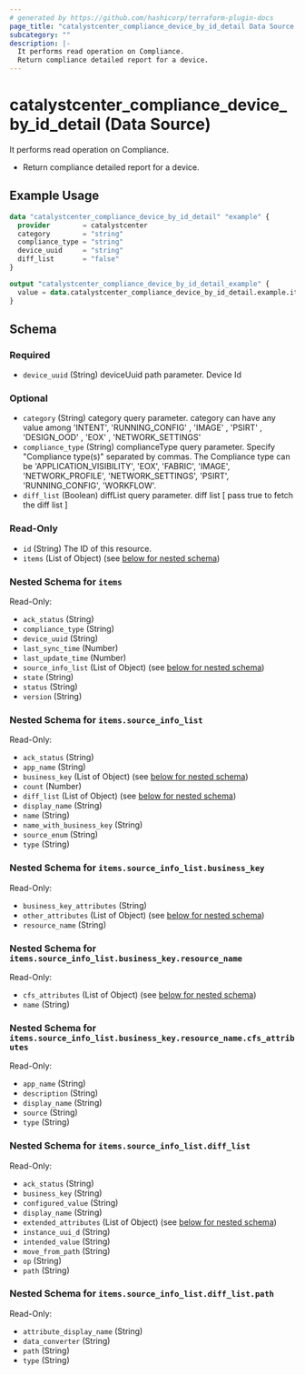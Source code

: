 ```yaml
---
# generated by https://github.com/hashicorp/terraform-plugin-docs
page_title: "catalystcenter_compliance_device_by_id_detail Data Source - terraform-provider-catalystcenter"
subcategory: ""
description: |-
  It performs read operation on Compliance.
  Return compliance detailed report for a device.
---
```


# catalystcenter_compliance_device_by_id_detail (Data Source)

It performs read operation on Compliance.

- Return compliance detailed report for a device.

## Example Usage

```terraform
data "catalystcenter_compliance_device_by_id_detail" "example" {
  provider        = catalystcenter
  category        = "string"
  compliance_type = "string"
  device_uuid     = "string"
  diff_list       = "false"
}

output "catalystcenter_compliance_device_by_id_detail_example" {
  value = data.catalystcenter_compliance_device_by_id_detail.example.items
}
```

<!-- schema generated by tfplugindocs -->
## Schema

### Required

- `device_uuid` (String) deviceUuid path parameter. Device Id

### Optional

- `category` (String) category query parameter. category can have any value among 'INTENT', 'RUNNING_CONFIG' , 'IMAGE' , 'PSIRT' , 'DESIGN_OOD' , 'EOX' , 'NETWORK_SETTINGS'
- `compliance_type` (String) complianceType query parameter. Specify "Compliance type(s)" separated by commas. The Compliance type can be 'APPLICATION_VISIBILITY', 'EOX', 'FABRIC', 'IMAGE', 'NETWORK_PROFILE', 'NETWORK_SETTINGS', 'PSIRT', 'RUNNING_CONFIG', 'WORKFLOW'.
- `diff_list` (Boolean) diffList query parameter. diff list [ pass true to fetch the diff list ]

### Read-Only

- `id` (String) The ID of this resource.
- `items` (List of Object) (see [below for nested schema](#nestedatt--items))

<a id="nestedatt--items"></a>
### Nested Schema for `items`

Read-Only:

- `ack_status` (String)
- `compliance_type` (String)
- `device_uuid` (String)
- `last_sync_time` (Number)
- `last_update_time` (Number)
- `source_info_list` (List of Object) (see [below for nested schema](#nestedobjatt--items--source_info_list))
- `state` (String)
- `status` (String)
- `version` (String)

<a id="nestedobjatt--items--source_info_list"></a>
### Nested Schema for `items.source_info_list`

Read-Only:

- `ack_status` (String)
- `app_name` (String)
- `business_key` (List of Object) (see [below for nested schema](#nestedobjatt--items--source_info_list--business_key))
- `count` (Number)
- `diff_list` (List of Object) (see [below for nested schema](#nestedobjatt--items--source_info_list--diff_list))
- `display_name` (String)
- `name` (String)
- `name_with_business_key` (String)
- `source_enum` (String)
- `type` (String)

<a id="nestedobjatt--items--source_info_list--business_key"></a>
### Nested Schema for `items.source_info_list.business_key`

Read-Only:

- `business_key_attributes` (String)
- `other_attributes` (List of Object) (see [below for nested schema](#nestedobjatt--items--source_info_list--business_key--other_attributes))
- `resource_name` (String)

<a id="nestedobjatt--items--source_info_list--business_key--other_attributes"></a>
### Nested Schema for `items.source_info_list.business_key.resource_name`

Read-Only:

- `cfs_attributes` (List of Object) (see [below for nested schema](#nestedobjatt--items--source_info_list--business_key--resource_name--cfs_attributes))
- `name` (String)

<a id="nestedobjatt--items--source_info_list--business_key--resource_name--cfs_attributes"></a>
### Nested Schema for `items.source_info_list.business_key.resource_name.cfs_attributes`

Read-Only:

- `app_name` (String)
- `description` (String)
- `display_name` (String)
- `source` (String)
- `type` (String)




<a id="nestedobjatt--items--source_info_list--diff_list"></a>
### Nested Schema for `items.source_info_list.diff_list`

Read-Only:

- `ack_status` (String)
- `business_key` (String)
- `configured_value` (String)
- `display_name` (String)
- `extended_attributes` (List of Object) (see [below for nested schema](#nestedobjatt--items--source_info_list--diff_list--extended_attributes))
- `instance_uui_d` (String)
- `intended_value` (String)
- `move_from_path` (String)
- `op` (String)
- `path` (String)

<a id="nestedobjatt--items--source_info_list--diff_list--extended_attributes"></a>
### Nested Schema for `items.source_info_list.diff_list.path`

Read-Only:

- `attribute_display_name` (String)
- `data_converter` (String)
- `path` (String)
- `type` (String)
